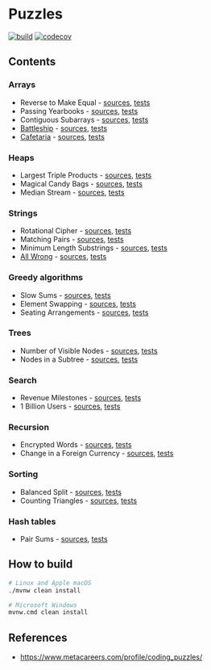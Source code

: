 # Puzzles

[![build](https://github.com/cbismuth/puzzles/actions/workflows/maven.yaml/badge.svg)](https://github.com/cbismuth/puzzles/actions/workflows/maven.yaml)
[![codecov](https://codecov.io/gh/cbismuth/puzzles/graph/badge.svg?token=ZJ8UEDU3DN)](https://codecov.io/gh/cbismuth/puzzles)

## Contents

### Arrays

* Reverse to Make Equal -
  [sources](src/main/java/com/github/cbismuth/puzzles/facebook/ReverseToMakeEqual.java),
  [tests](src/test/java/com/github/cbismuth/puzzles/facebook/ReverseToMakeEqualTest.java)
* Passing Yearbooks -
  [sources](src/main/java/com/github/cbismuth/puzzles/facebook/PassingYearbooks.java),
  [tests](src/test/java/com/github/cbismuth/puzzles/facebook/PassingYearbooksTest.java)
* Contiguous Subarrays -
  [sources](src/main/java/com/github/cbismuth/puzzles/facebook/ContiguousSubarrays.java),
  [tests](src/test/java/com/github/cbismuth/puzzles/facebook/ContiguousSubarraysTest.java)
* [Battleship](https://www.metacareers.com/profile/coding_puzzles/?puzzle=3641006936004915) -
  [sources](src/main/java/com/github/cbismuth/puzzles/facebook/Battleship.java),
  [tests](src/test/java/com/github/cbismuth/puzzles/facebook/BattleshipTest.java)
* [Cafetaria](https://www.metacareers.com/profile/coding_puzzles/?puzzle=203188678289677) -
  [sources](src/main/java/com/github/cbismuth/puzzles/facebook/Cafetaria.java),
  [tests](src/test/java/com/github/cbismuth/puzzles/facebook/CafetariaTest.java)

### Heaps

* Largest Triple Products -
  [sources](src/main/java/com/github/cbismuth/puzzles/facebook/LargestTripleProducts.java),
  [tests](src/test/java/com/github/cbismuth/puzzles/facebook/LargestTripleProductsTest.java)
* Magical Candy Bags -
  [sources](src/main/java/com/github/cbismuth/puzzles/facebook/MagicalCandyBags.java),
  [tests](src/test/java/com/github/cbismuth/puzzles/facebook/MagicalCandyBagsTest.java)
* Median Stream -
  [sources](src/main/java/com/github/cbismuth/puzzles/facebook/MedianStream.java),
  [tests](src/test/java/com/github/cbismuth/puzzles/facebook/MedianStreamTest.java)

### Strings

* Rotational Cipher -
  [sources](src/main/java/com/github/cbismuth/puzzles/facebook/RotationalCypher.java),
  [tests](src/test/java/com/github/cbismuth/puzzles/facebook/RotationalCypherTest.java)
* Matching Pairs -
  [sources](src/main/java/com/github/cbismuth/puzzles/facebook/MatchingPairs.java),
  [tests](src/test/java/com/github/cbismuth/puzzles/facebook/MatchingPairsTest.java)
* Minimum Length Substrings -
  [sources](src/main/java/com/github/cbismuth/puzzles/facebook/MinimumLengthSubstrings.java),
  [tests](src/test/java/com/github/cbismuth/puzzles/facebook/MinimumLengthSubstringsTest.java)
* [All Wrong](https://www.metacareers.com/profile/coding_puzzles/?puzzle=1082217288848574) -
  [sources](src/main/java/com/github/cbismuth/puzzles/facebook/AllWrong.java),
  [tests](src/test/java/com/github/cbismuth/puzzles/facebook/AllWrongTest.java)

### Greedy algorithms

* Slow Sums -
  [sources](src/main/java/com/github/cbismuth/puzzles/facebook/SlowSums.java),
  [tests](src/test/java/com/github/cbismuth/puzzles/facebook/SlowSumsTest.java)
* Element Swapping -
  [sources](src/main/java/com/github/cbismuth/puzzles/facebook/ElementSwapping.java),
  [tests](src/test/java/com/github/cbismuth/puzzles/facebook/ElementSwappingTest.java)
* Seating Arrangements -
  [sources](src/main/java/com/github/cbismuth/puzzles/facebook/SeatingArrangements.java),
  [tests](src/test/java/com/github/cbismuth/puzzles/facebook/SeatingArrangementsTest.java)

### Trees

* Number of Visible Nodes -
  [sources](src/main/java/com/github/cbismuth/puzzles/facebook/NumberOfVisibleNodes.java),
  [tests](src/test/java/com/github/cbismuth/puzzles/facebook/NumberOfVisibleNodesTest.java)
* Nodes in a Subtree -
  [sources](src/main/java/com/github/cbismuth/puzzles/facebook/NodesInSubtree.java),
  [tests](src/test/java/com/github/cbismuth/puzzles/facebook/NodesInSubtreeTest.java)

### Search

* Revenue Milestones -
  [sources](src/main/java/com/github/cbismuth/puzzles/facebook/RevenueMilestones.java),
  [tests](src/test/java/com/github/cbismuth/puzzles/facebook/RevenueMilestonesTest.java)
* 1 Billion Users -
  [sources](src/main/java/com/github/cbismuth/puzzles/facebook/OneBillionUsers.java),
  [tests](src/test/java/com/github/cbismuth/puzzles/facebook/OneBillionUsersTest.java)

### Recursion

* Encrypted Words -
  [sources](src/main/java/com/github/cbismuth/puzzles/facebook/EncryptedWords.java),
  [tests](src/test/java/com/github/cbismuth/puzzles/facebook/EncryptedWordsTest.java)
* Change in a Foreign Currency -
  [sources](src/main/java/com/github/cbismuth/puzzles/facebook/ChangeForeignCurrency.java),
  [tests](src/test/java/com/github/cbismuth/puzzles/facebook/ChangeForeignCurrencyTest.java)

### Sorting

* Balanced Split -
  [sources](src/main/java/com/github/cbismuth/puzzles/facebook/BalancedSplit.java),
  [tests](src/test/java/com/github/cbismuth/puzzles/facebook/BalancedSplitTest.java)
* Counting Triangles -
  [sources](src/main/java/com/github/cbismuth/puzzles/facebook/CountingTriangles.java),
  [tests](src/test/java/com/github/cbismuth/puzzles/facebook/CountingTrianglesTest.java)

### Hash tables

* Pair Sums -
  [sources](src/main/java/com/github/cbismuth/puzzles/facebook/PairSums.java),
  [tests](src/test/java/com/github/cbismuth/puzzles/facebook/PairSumsTest.java)

## How to build

```bash
# Linux and Apple macOS
./mvnw clean install

# Microsoft Windows
mvnw.cmd clean install
```

## References

* https://www.metacareers.com/profile/coding_puzzles/
